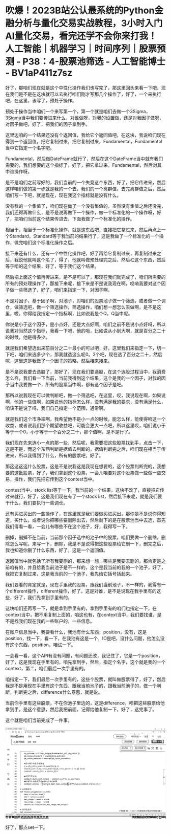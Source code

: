 # 吹爆！2023B站公认最系统的Python金融分析与量化交易实战教程，3小时入门AI量化交易，看完还学不会你来打我！人工智能｜机器学习｜时间序列｜股票预测 - P38：4-股票池筛选 - 人工智能博士 - BV1aP411z7sz

好了，那咱们现在就是这个中性化操作我们也写完了，那这里回头来看一下吧，现在我们是不是在这块就可以去执行咱们刚才写那几个操作了，好了，一个来执行吧，在这里，该写了，预处于操作。

预处于操作当中咱们一个来写第一个，第一个就是咱们去做一个3Sigma，3Sigma当中我们要传进来什么，对谁做呀，对我的设置做，还是对我因子做呀，对因子做吧，好了，把我们的因子拿到手。

这里边咱的一个结果还没有个返回值，我给它个返回值吧，在这块，我说咱们现在得到一个返回值，把它复制过来，把它复制过来，Fundamental，Fundamental当中它指定一个名字吧。

Fundamental，然后做DateFrame就行了，然后在这个DateFrame当中就有我们需要的，我们想要的这个指标了，好了，把它拿过来，Fundamental，然后对其中谁操作呀。

是不是咱们之前写好的，我们当前的一个失竞这个东西，好了，把它传进来，然后这样咱们做的第一步就是我的一个去，我们的一个离群值，去完离群值之后，然后咱们写一下吧，就是现在，现在我这个指标就是没有什么。

没有我的一个集值了，咱们现在做了一个没有集值的，虽然没有集值之后还没完，我们还得再做什么，是不是说再做下一个操作，做一个标准化的一个操作呀，好了，把咱们当前这个结果传进去，下面我做了一个标准化的操作。

相当于，相当于一个标准化操作，就是这东西吧，直接把它拿过来，然后再点上一个Standard，Standard等于我当前的结果行了，这是我做了一个标准化的一个操作，做完咱们这个标准化操作之后。

接下来还有什么，还有一个中性化操作吧，好了再给它复制过来，再复制过来之后，我说他就叫这个名了，得了，他就叫做预处理完之后，然后杠这个东西，然后等于咱的这个结果，好了，等于我们这个结果。

然后把上面这个值再传进来，是不是可以了，那现在我们就完成了，咱们所需要的所有的预处理操作了，那接下来呢，接下来是不是说我现在啊，哎呦我要对这个因子做一些筛选了，好了，咱们来指定一下，对因子啊。

不是对因子，基于因子啊，对池子，对咱们的股票池子做一个筛选，或者做一个调仓，做筛选吧，做一个筛选操作，筛选操作，咱们想一想怎么去做啊，是不是这里，哎，你得给我指定一个指标啊，比如说我是个Q，Q当中呢。

你说是小于这个因子，是小点好，还是大点好啊，咱们之前不是说小点好吗，所以说我对当然这个指标，我看一下吧，他的呃，比如说从小到大啊，就是百分之二十的时候，他是得多少。

就是我们希望选出来前百分之二十最小的可以吧，好，这里我们来指定一下，切一下吧，咱们来选多少个，那我就选这么呃0。2个吧，现在选了百分之二十，然后呢，这里这是我做了一个因子的策略，然后接来接来。

是不是说我要去选股了，那好了，现在我们要选股，在这个选股过程当中，我消费怎么样，我们看一下当前，当前我得到这个结果，这个是我的一个因子，对我的因子当中我要做一个，所有的股票当中啊，都有这个因子是吧。

那所以说我现在可以做判断吧，做一个筛选吧，在这里，哎，我说现在啊，如果说啊，他的一些值啊，如果说他的指标怎么样，没有满足我的要求，没有满足什么，咱该不是说了吗，我们自己指定一个范围，通常啊。

就是我们这个市净率啊，我希望他不是小一点的时候，能怎么样，能使得咱这一个收益，或者说我们那个期望收益吧，可能会更大一点吧，所以这里哎，咱们说小于等于一个0，小于等于一个百分之二十，那个值啊，是不是行了。

我们现在先来选小一点的那一些，然后呢，我需要把这些股票找到手，点击一下，这是不是，而这个东西判断是据值去判断的，据值判断完之后，咱们现在相当于传进来，所以我得到了什么，所有的股票吧，好了。

那这这这这什么股票，这是不是说我这是我现在想要的，这个股票判断完的，我想要的这批股票，好了，我们拿到这个股票，一会儿咱要对这个股票做一些做一些交易，操作，我们先把它传到这个contest当中。

contest当中，stock list等于一下，我当前的一个结果，这块不改了，直接把它传过来就行，好了，这是我们现在有了一个stock list，然后接下来呢，就是我们要干什么，我们要执行一些调仓。

还有买进买出的一些操作了，在这里就是我们要做买进买出，那你是不是说你得知道，买什么，或者说你把哪些要删除出去，然后剩下的是在股票池当中去选，首先我们得看一看，一会儿有哪些不在这个池子，好，我得写一下。

删掉，删掉不在当前，当前那个因子选中的池子中的股票，咱们要做一个删除，删除怎么写呢，来写一下，删除，我是不是说得把这些股票给它删一下，删完之后，我也知道你删了什么东西，好了，这是一个返回值。

返回值当中就包括了所有我要删的，那来想一想，哪些是我要去删的，那肯定是之前咱有的，并且给我当前池子是不一样的，这个是我当前的我的一个池子，好了，我把它复制过来，这是我当前的一个池子，我先给它括号括起来。

我们要看的肯定就是，现在手里我的股票，跟我们当前池子，不一样的，我得有一个different操作，different操作，好了，这是对谁，是不是说现在我手里有的这些，好了，我们先拿到手里有的。

这块咱们还再写一下，就是拿到手里有的，拿到手里有的咱们也指定一下，在context当中，把不用复制上面的，咱这也有，在context当中，我们要找谁，是不是找我们现在我的一些账户的，一些信息。

在账户信息当中，我要看什么，我池有什么东西，position，没有，这是position，找一下，看一下，在我池有这是一个，IO是吧，没什么问题，他怎么没有这个东西，position，咱试一下。

一会看一看，这个API有没有问题，有问题还改，我记住了，它是一个position，好了，这是我现在手里有的，咱先拿到手，然后，指定个名字，这个就是我的一个context，第二，咱们最后一次手里有的。

咱指定一下，我们最后一次手里有的，这些个股票，就叫做股票得了，好了，然后我是不是用现在手里有这个东西，跟我当前池子的，跟我当前池子的，做一个判断，判断完之后，difference什么意思，就是说。

当前你手里有这些股票，不在你池子里边的，这是difference，咱把这些股票给他拿到手，是这个意思，然后我把前面，记得给他复制一下，好了，这完事了。

这个就是咱们当前完成了一件事。

![](img/61863faec83f0bc4d7619249c6595ab6_1.png)

好了，那点set一下。